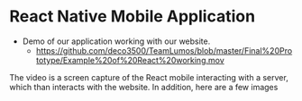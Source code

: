 # React Native Mobile Application
* Demo of our application working with our website. 
  * https://github.com/deco3500/TeamLumos/blob/master/Final%20Prototype/Example%20of%20React%20working.mov
  
The video is a screen capture of the React mobile interacting with a server, which than interacts with the website. In addition, here are a few images

